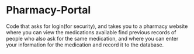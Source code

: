 # Pharmacy-Portal
Code that asks for login(for security), and takes you to a pharmacy website where you can view the medications available find previous records of people who also ask for the same medication, and where you can enter your information for the medication and record it to the database.
